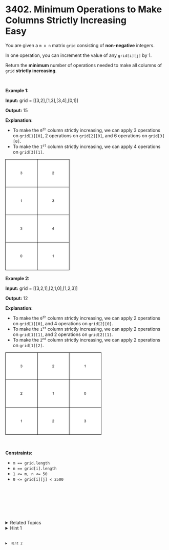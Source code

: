 
# 3402. Minimum Operations to Make Columns Strictly Increasing<br> Easy

<p>You are given a <code>m x n</code> matrix <code>grid</code> consisting of <b>non-negative</b> integers.</p>

<p>In one operation, you can increment the value of any <code>grid[i][j]</code> by 1.</p>

<p>Return the <strong>minimum</strong> number of operations needed to make all columns of <code>grid</code> <strong>strictly increasing</strong>.</p>

<p>&nbsp;</p>
<p><strong class="example">Example 1:</strong></p>

<div class="example-block">
<p><strong>Input:</strong> <span class="example-io">grid = [[3,2],[1,3],[3,4],[0,1]]</span></p>

<p><strong>Output:</strong> <span class="example-io">15</span></p>

<p><strong>Explanation:</strong></p>

<ul>
	<li>To make the <code>0<sup>th</sup></code> column strictly increasing, we can apply 3 operations on <code>grid[1][0]</code>, 2 operations on <code>grid[2][0]</code>, and 6 operations on <code>grid[3][0]</code>.</li>
	<li>To make the <code>1<sup>st</sup></code> column strictly increasing, we can apply 4 operations on <code>grid[3][1]</code>.</li>
</ul>
<img alt="" src="./assets/image1.png" style="width: 200px; height: 347px;" /></div>

<p><strong class="example">Example 2:</strong></p>

<div class="example-block">
<p><strong>Input:</strong> <span class="example-io">grid = [[3,2,1],[2,1,0],[1,2,3]]</span></p>

<p><strong>Output:</strong> <span class="example-io">12</span></p>

<p><strong>Explanation:</strong></p>

<ul>
	<li>To make the <code>0<sup>th</sup></code> column strictly increasing, we can apply 2 operations on <code>grid[1][0]</code>, and 4 operations on <code>grid[2][0]</code>.</li>
	<li>To make the <code>1<sup>st</sup></code> column strictly increasing, we can apply 2 operations on <code>grid[1][1]</code>, and 2 operations on <code>grid[2][1]</code>.</li>
	<li>To make the <code>2<sup>nd</sup></code> column strictly increasing, we can apply 2 operations on <code>grid[1][2]</code>.</li>
</ul>
<img alt="" src="./assets/image2.png" style="width: 300px; height: 257px;" /></div>

<p>&nbsp;</p>
<p><strong>Constraints:</strong></p>

<ul>
	<li><code>m == grid.length</code></li>
	<li><code>n == grid[i].length</code></li>
	<li><code>1 &lt;= m, n &lt;= 50</code></li>
	<li><code>0 &lt;= grid[i][j] &lt; 2500</code></li>
</ul>

<p>&nbsp;</p>
<div class="spoiler">
<div>
<pre>

&nbsp;</pre>
</div>
</div>


<details>

<summary> Related Topics </summary>



</details>


<details>
<summary> Hint 1 </summary>
<code>grid[i + 1][j]</code> must be at least equal to <code>grid[i][j] + 1<code>.
</details>

<details>
<summary> Hint 2 </summary>
Iterate on <code>i</code> in increasing order, and set <code>grid[i + 1][j] = max(grid[i][j]+1, grid[i + 1][j])<code>.
</details>